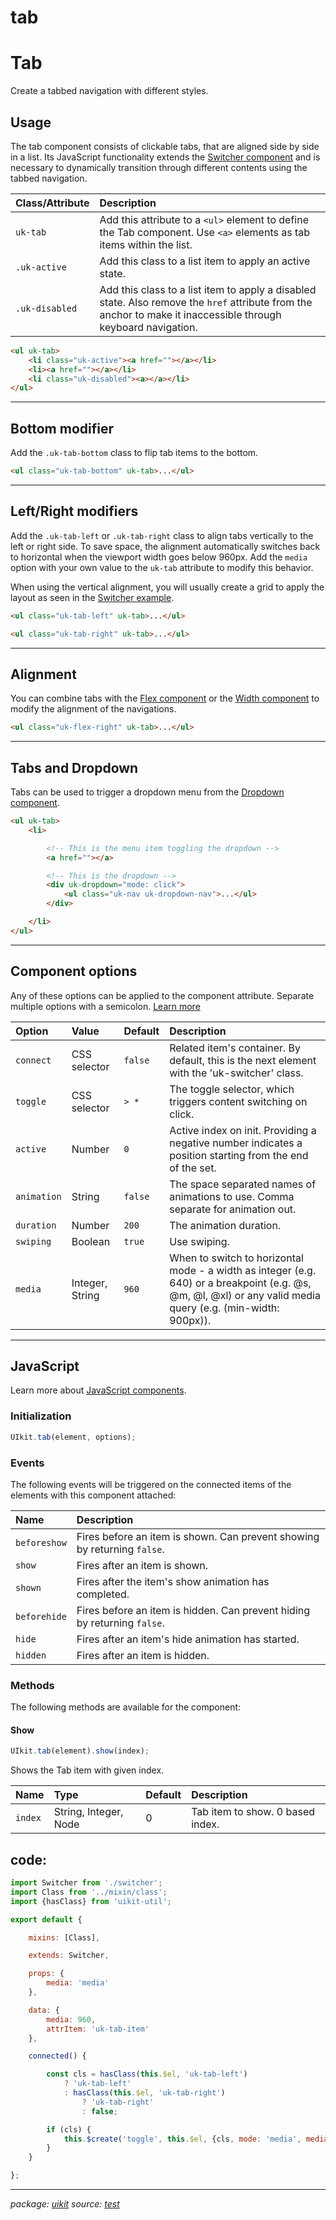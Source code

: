 # tab

# Tab

Create a tabbed navigation with different styles.

## Usage

The tab component consists of clickable tabs, that are aligned side by side in a list. Its JavaScript functionality extends the [Switcher component](switcher.md) and is necessary to dynamically transition through different contents using the tabbed navigation.

<table><thead><tr><th style="text-align:left">Class/Attribute</th><th style="text-align:left">Description</th></tr></thead><tbody><tr><td style="text-align:left"><code>uk-tab</code></td><td style="text-align:left">Add this attribute to a <code>&lt;ul&gt;</code> element to define the Tab component. Use <code>&lt;a&gt;</code> elements as tab items within the list.</td></tr><tr><td style="text-align:left"><code>.uk-active</code></td><td style="text-align:left">Add this class to a list item to apply an active state.</td></tr><tr><td style="text-align:left"><code>.uk-disabled</code></td><td style="text-align:left">Add this class to a list item to apply a disabled state. Also remove the <code>href</code> attribute from the anchor to make it inaccessible through keyboard navigation.</td></tr></tbody></table>

~~~html
<ul uk-tab>
    <li class="uk-active"><a href=""></a></li>
    <li><a href=""></a></li>
    <li class="uk-disabled"><a></a></li>
</ul>
~~~

<ExampleRunner id="runner-ceb1341d-0cd9-f2e3-325c-f238a88f51ca" resource="src.js.core.tab.js"/>

* * *

## Bottom modifier

Add the `.uk-tab-bottom` class to flip tab items to the bottom.

~~~html
<ul class="uk-tab-bottom" uk-tab>...</ul>
~~~

<ExampleRunner id="runner-64c07507-9c34-f791-30c7-4b9d66d4615c" resource="src.js.core.tab.js"/>

* * *

## Left/Right modifiers

Add the `.uk-tab-left` or `.uk-tab-right` class to align tabs vertically to the left or right side. To save space, the alignment automatically switches back to horizontal when the viewport width goes below 960px. Add the `media` option with your own value to the `uk-tab` attribute to modify this behavior.

When using the vertical alignment, you will usually create a grid to apply the layout as seen in the [Switcher example](switcher.md#vertical-tabs).

~~~html
<ul class="uk-tab-left" uk-tab>...</ul>

<ul class="uk-tab-right" uk-tab>...</ul>
~~~

<ExampleRunner id="runner-3e8117af-0f6e-6648-b365-84bdc4d699ba" resource="src.js.core.tab.js"/>

* * *

## Alignment

You can combine tabs with the [Flex component](flex.md) or the [Width component](width.md) to modify the alignment of the navigations.

~~~html
<ul class="uk-flex-right" uk-tab>...</ul>
~~~

<ExampleRunner id="runner-354ad4b8-08b7-41ce-3798-fb1489ff72da" resource="src.js.core.tab.js"/>

* * *

## Tabs and Dropdown

Tabs can be used to trigger a dropdown menu from the [Dropdown component](dropdown.md).

~~~html
<ul uk-tab>
    <li>

        <!-- This is the menu item toggling the dropdown -->
        <a href=""></a>

        <!-- This is the dropdown -->
        <div uk-dropdown="mode: click">
            <ul class="uk-nav uk-dropdown-nav">...</ul>
        </div>

    </li>
</ul>
~~~

<ExampleRunner id="runner-ff4f1fbc-e391-4a9e-73d2-2583a150cc66" resource="src.js.core.tab.js"/>

* * *

## Component options

Any of these options can be applied to the component attribute. Separate multiple options with a semicolon. [Learn more](javascript.md#component-configuration)

<table><thead><tr><th style="text-align:left">Option</th><th style="text-align:left">Value</th><th style="text-align:left">Default</th><th style="text-align:left">Description</th></tr></thead><tbody><tr><td style="text-align:left"><code>connect</code></td><td style="text-align:left">CSS selector</td><td style="text-align:left"><code>false</code></td><td style="text-align:left">Related item's container. By default, this is the next element with the 'uk-switcher' class.</td></tr><tr><td style="text-align:left"><code>toggle</code></td><td style="text-align:left">CSS selector</td><td style="text-align:left"><code>&gt; *</code></td><td style="text-align:left">The toggle selector, which triggers content switching on click.</td></tr><tr><td style="text-align:left"><code>active</code></td><td style="text-align:left">Number</td><td style="text-align:left"><code>0</code></td><td style="text-align:left">Active index on init. Providing a negative number indicates a position starting from the end of the set.</td></tr><tr><td style="text-align:left"><code>animation</code></td><td style="text-align:left">String</td><td style="text-align:left"><code>false</code></td><td style="text-align:left">The space separated names of animations to use. Comma separate for animation out.</td></tr><tr><td style="text-align:left"><code>duration</code></td><td style="text-align:left">Number</td><td style="text-align:left"><code>200</code></td><td style="text-align:left">The animation duration.</td></tr><tr><td style="text-align:left"><code>swiping</code></td><td style="text-align:left">Boolean</td><td style="text-align:left"><code>true</code></td><td style="text-align:left">Use swiping.</td></tr><tr><td style="text-align:left"><code>media</code></td><td style="text-align:left">Integer, String</td><td style="text-align:left"><code>960</code></td><td style="text-align:left">When to switch to horizontal mode - a width as integer (e.g. 640) or a breakpoint (e.g. @s, @m, @l, @xl) or any valid media query (e.g. (min-width: 900px)).</td></tr></tbody></table>

* * *

## JavaScript

Learn more about [JavaScript components](javascript.md#programmatic-use).

### Initialization

~~~js
UIkit.tab(element, options);
~~~

### Events

The following events will be triggered on the connected items of the elements with this component attached:

<table><thead><tr><th style="text-align:left">Name</th><th style="text-align:left">Description</th></tr></thead><tbody><tr><td style="text-align:left"><code>beforeshow</code></td><td style="text-align:left">Fires before an item is shown. Can prevent showing by returning <code>false</code>.</td></tr><tr><td style="text-align:left"><code>show</code></td><td style="text-align:left">Fires after an item is shown.</td></tr><tr><td style="text-align:left"><code>shown</code></td><td style="text-align:left">Fires after the item's show animation has completed.</td></tr><tr><td style="text-align:left"><code>beforehide</code></td><td style="text-align:left">Fires before an item is hidden. Can prevent hiding by returning <code>false</code>.</td></tr><tr><td style="text-align:left"><code>hide</code></td><td style="text-align:left">Fires after an item's hide animation has started.</td></tr><tr><td style="text-align:left"><code>hidden</code></td><td style="text-align:left">Fires after an item is hidden.</td></tr></tbody></table>

### Methods

The following methods are available for the component:

#### Show

~~~js
UIkit.tab(element).show(index);
~~~

Shows the Tab item with given index.

<table><thead><tr><th style="text-align:left">Name</th><th style="text-align:left">Type</th><th style="text-align:left">Default</th><th style="text-align:left">Description</th></tr></thead><tbody><tr><td style="text-align:left"><code>index</code></td><td style="text-align:left">String, Integer, Node</td><td style="text-align:left">0</td><td style="text-align:left">Tab item to show. 0 based index.</td></tr></tbody></table>

## code:

~~~javascript
import Switcher from './switcher';
import Class from '../mixin/class';
import {hasClass} from 'uikit-util';

export default {

    mixins: [Class],

    extends: Switcher,

    props: {
        media: 'media'
    },

    data: {
        media: 960,
        attrItem: 'uk-tab-item'
    },

    connected() {

        const cls = hasClass(this.$el, 'uk-tab-left')
            ? 'uk-tab-left'
            : hasClass(this.$el, 'uk-tab-right')
                ? 'uk-tab-right'
                : false;

        if (cls) {
            this.$create('toggle', this.$el, {cls, mode: 'media', media: this.media});
        }
    }

};

~~~

* * *

_package: [uikit](uikit.md)_ _source: [test](https://github.com/git+https://github.com/uikit/uikit.git/tree/master/undefined/./src/js/core/tab.js)_